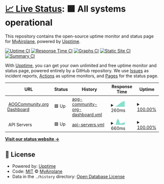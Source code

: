 # [📈 Live Status](https://MyAirplane.github.io/status.aogcommunity.org): <!--live status--> **🟩 All systems operational**

This repository contains the open-source uptime monitor and status page for [MyAirplane](myairplane.io), powered by [Upptime](https://github.com/upptime/upptime).

[![Uptime CI](https://github.com/MyAirplane/status.aogcommunity.org/workflows/Uptime%20CI/badge.svg)](https://github.com/MyAirplane/status.aogcommunity.org/actions?query=workflow%3A%22Uptime+CI%22)
[![Response Time CI](https://github.com/MyAirplane/status.aogcommunity.org/workflows/Response%20Time%20CI/badge.svg)](https://github.com/MyAirplane/status.aogcommunity.org/actions?query=workflow%3A%22Response+Time+CI%22)
[![Graphs CI](https://github.com/MyAirplane/status.aogcommunity.org/workflows/Graphs%20CI/badge.svg)](https://github.com/MyAirplane/status.aogcommunity.org/actions?query=workflow%3A%22Graphs+CI%22)
[![Static Site CI](https://github.com/MyAirplane/status.aogcommunity.org/workflows/Static%20Site%20CI/badge.svg)](https://github.com/MyAirplane/status.aogcommunity.org/actions?query=workflow%3A%22Static+Site+CI%22)
[![Summary CI](https://github.com/MyAirplane/status.aogcommunity.org/workflows/Summary%20CI/badge.svg)](https://github.com/MyAirplane/status.aogcommunity.org/actions?query=workflow%3A%22Summary+CI%22)

With [Upptime](https://upptime.js.org), you can get your own unlimited and free uptime monitor and status page, powered entirely by a GitHub repository. We use [Issues](https://github.com/MyAirplane/status.aogcommunity.org/issues) as incident reports, [Actions](https://github.com/MyAirplane/status.aogcommunity.org/actions) as uptime monitors, and [Pages](https://MyAirplane.github.io/status.aogcommunity.org) for the status page.

<!--start: status pages-->
<!-- This summary is generated by Upptime (https://github.com/upptime/upptime) -->
<!-- Do not edit this manually, your changes will be overwritten -->
<!-- prettier-ignore -->
| URL | Status | History | Response Time | Uptime |
| --- | ------ | ------- | ------------- | ------ |
| <img alt="" src="https://favicons.githubusercontent.com/aogcommunity.org" height="13"> [AOGCommunity.org Dashboard](https://aogcommunity.org) | 🟩 Up | [aog-community-org-dashboard.yml](https://github.com/MyAirplane/status.aogcommunity.org/commits/HEAD/history/aog-community-org-dashboard.yml) | <details><summary><img alt="Response time graph" src="./graphs/aog-community-org-dashboard/response-time-week.png" height="20"> 260ms</summary><br><a href="https://status.aogcommunity.org/history/aog-community-org-dashboard"><img alt="Response time 260" src="https://img.shields.io/endpoint?url=https%3A%2F%2Fraw.githubusercontent.com%2FMyAirplane%2Fstatus.aogcommunity.org%2FHEAD%2Fapi%2Faog-community-org-dashboard%2Fresponse-time.json"></a><br><a href="https://status.aogcommunity.org/history/aog-community-org-dashboard"><img alt="24-hour response time 260" src="https://img.shields.io/endpoint?url=https%3A%2F%2Fraw.githubusercontent.com%2FMyAirplane%2Fstatus.aogcommunity.org%2FHEAD%2Fapi%2Faog-community-org-dashboard%2Fresponse-time-day.json"></a><br><a href="https://status.aogcommunity.org/history/aog-community-org-dashboard"><img alt="7-day response time 260" src="https://img.shields.io/endpoint?url=https%3A%2F%2Fraw.githubusercontent.com%2FMyAirplane%2Fstatus.aogcommunity.org%2FHEAD%2Fapi%2Faog-community-org-dashboard%2Fresponse-time-week.json"></a><br><a href="https://status.aogcommunity.org/history/aog-community-org-dashboard"><img alt="30-day response time 260" src="https://img.shields.io/endpoint?url=https%3A%2F%2Fraw.githubusercontent.com%2FMyAirplane%2Fstatus.aogcommunity.org%2FHEAD%2Fapi%2Faog-community-org-dashboard%2Fresponse-time-month.json"></a><br><a href="https://status.aogcommunity.org/history/aog-community-org-dashboard"><img alt="1-year response time 260" src="https://img.shields.io/endpoint?url=https%3A%2F%2Fraw.githubusercontent.com%2FMyAirplane%2Fstatus.aogcommunity.org%2FHEAD%2Fapi%2Faog-community-org-dashboard%2Fresponse-time-year.json"></a></details> | <details><summary><a href="https://status.aogcommunity.org/history/aog-community-org-dashboard">100.00%</a></summary><a href="https://status.aogcommunity.org/history/aog-community-org-dashboard"><img alt="All-time uptime 100.00%" src="https://img.shields.io/endpoint?url=https%3A%2F%2Fraw.githubusercontent.com%2FMyAirplane%2Fstatus.aogcommunity.org%2FHEAD%2Fapi%2Faog-community-org-dashboard%2Fuptime.json"></a><br><a href="https://status.aogcommunity.org/history/aog-community-org-dashboard"><img alt="24-hour uptime 100.00%" src="https://img.shields.io/endpoint?url=https%3A%2F%2Fraw.githubusercontent.com%2FMyAirplane%2Fstatus.aogcommunity.org%2FHEAD%2Fapi%2Faog-community-org-dashboard%2Fuptime-day.json"></a><br><a href="https://status.aogcommunity.org/history/aog-community-org-dashboard"><img alt="7-day uptime 100.00%" src="https://img.shields.io/endpoint?url=https%3A%2F%2Fraw.githubusercontent.com%2FMyAirplane%2Fstatus.aogcommunity.org%2FHEAD%2Fapi%2Faog-community-org-dashboard%2Fuptime-week.json"></a><br><a href="https://status.aogcommunity.org/history/aog-community-org-dashboard"><img alt="30-day uptime 100.00%" src="https://img.shields.io/endpoint?url=https%3A%2F%2Fraw.githubusercontent.com%2FMyAirplane%2Fstatus.aogcommunity.org%2FHEAD%2Fapi%2Faog-community-org-dashboard%2Fuptime-month.json"></a><br><a href="https://status.aogcommunity.org/history/aog-community-org-dashboard"><img alt="1-year uptime 100.00%" src="https://img.shields.io/endpoint?url=https%3A%2F%2Fraw.githubusercontent.com%2FMyAirplane%2Fstatus.aogcommunity.org%2FHEAD%2Fapi%2Faog-community-org-dashboard%2Fuptime-year.json"></a></details>
| <img alt="" src="https://favicons.githubusercontent.com/null" height="13"> API Servers | 🟩 Up | [api-servers.yml](https://github.com/MyAirplane/status.aogcommunity.org/commits/HEAD/history/api-servers.yml) | <details><summary><img alt="Response time graph" src="./graphs/api-servers/response-time-week.png" height="20"> 660ms</summary><br><a href="https://status.aogcommunity.org/history/api-servers"><img alt="Response time 660" src="https://img.shields.io/endpoint?url=https%3A%2F%2Fraw.githubusercontent.com%2FMyAirplane%2Fstatus.aogcommunity.org%2FHEAD%2Fapi%2Fapi-servers%2Fresponse-time.json"></a><br><a href="https://status.aogcommunity.org/history/api-servers"><img alt="24-hour response time 660" src="https://img.shields.io/endpoint?url=https%3A%2F%2Fraw.githubusercontent.com%2FMyAirplane%2Fstatus.aogcommunity.org%2FHEAD%2Fapi%2Fapi-servers%2Fresponse-time-day.json"></a><br><a href="https://status.aogcommunity.org/history/api-servers"><img alt="7-day response time 660" src="https://img.shields.io/endpoint?url=https%3A%2F%2Fraw.githubusercontent.com%2FMyAirplane%2Fstatus.aogcommunity.org%2FHEAD%2Fapi%2Fapi-servers%2Fresponse-time-week.json"></a><br><a href="https://status.aogcommunity.org/history/api-servers"><img alt="30-day response time 660" src="https://img.shields.io/endpoint?url=https%3A%2F%2Fraw.githubusercontent.com%2FMyAirplane%2Fstatus.aogcommunity.org%2FHEAD%2Fapi%2Fapi-servers%2Fresponse-time-month.json"></a><br><a href="https://status.aogcommunity.org/history/api-servers"><img alt="1-year response time 660" src="https://img.shields.io/endpoint?url=https%3A%2F%2Fraw.githubusercontent.com%2FMyAirplane%2Fstatus.aogcommunity.org%2FHEAD%2Fapi%2Fapi-servers%2Fresponse-time-year.json"></a></details> | <details><summary><a href="https://status.aogcommunity.org/history/api-servers">100.00%</a></summary><a href="https://status.aogcommunity.org/history/api-servers"><img alt="All-time uptime 100.00%" src="https://img.shields.io/endpoint?url=https%3A%2F%2Fraw.githubusercontent.com%2FMyAirplane%2Fstatus.aogcommunity.org%2FHEAD%2Fapi%2Fapi-servers%2Fuptime.json"></a><br><a href="https://status.aogcommunity.org/history/api-servers"><img alt="24-hour uptime 100.00%" src="https://img.shields.io/endpoint?url=https%3A%2F%2Fraw.githubusercontent.com%2FMyAirplane%2Fstatus.aogcommunity.org%2FHEAD%2Fapi%2Fapi-servers%2Fuptime-day.json"></a><br><a href="https://status.aogcommunity.org/history/api-servers"><img alt="7-day uptime 100.00%" src="https://img.shields.io/endpoint?url=https%3A%2F%2Fraw.githubusercontent.com%2FMyAirplane%2Fstatus.aogcommunity.org%2FHEAD%2Fapi%2Fapi-servers%2Fuptime-week.json"></a><br><a href="https://status.aogcommunity.org/history/api-servers"><img alt="30-day uptime 100.00%" src="https://img.shields.io/endpoint?url=https%3A%2F%2Fraw.githubusercontent.com%2FMyAirplane%2Fstatus.aogcommunity.org%2FHEAD%2Fapi%2Fapi-servers%2Fuptime-month.json"></a><br><a href="https://status.aogcommunity.org/history/api-servers"><img alt="1-year uptime 100.00%" src="https://img.shields.io/endpoint?url=https%3A%2F%2Fraw.githubusercontent.com%2FMyAirplane%2Fstatus.aogcommunity.org%2FHEAD%2Fapi%2Fapi-servers%2Fuptime-year.json"></a></details>

<!--end: status pages-->

[**Visit our status website →**](https://MyAirplane.github.io/status.aogcommunity.org)

## 📄 License

- Powered by: [Upptime](https://github.com/upptime/upptime)
- Code: [MIT](./LICENSE) © [MyAirplane](myairplane.io)
- Data in the `./history` directory: [Open Database License](https://opendatacommons.org/licenses/odbl/1-0/)
